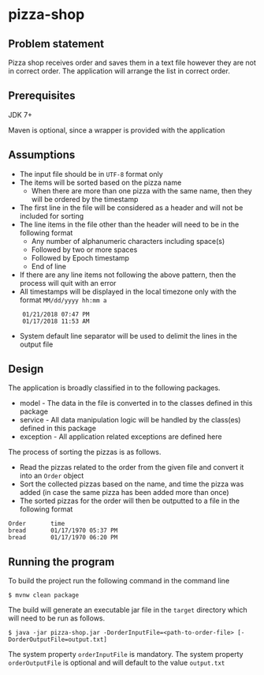 # pizza-shop

## Problem statement
Pizza shop receives order and saves them in a text file however they are not in correct order.
The application will arrange the list in correct order.
 
## Prerequisites
JDK 7+

Maven is optional, since a wrapper is provided with the application

## Assumptions
* The input file should be in `UTF-8` format only
* The items will be sorted based on the pizza name
    * When there are more than one pizza with the same name, then they will be ordered by the timestamp
* The first line in the file will be considered as a header and will not be included for sorting
* The line items in the file other than the header will need to be in the following format
    * Any number of alphanumeric characters including space(s)
    * Followed by two or more spaces
    * Followed by Epoch timestamp
    * End of line
* If there are any line items not following the above pattern, then the process will quit with an error
* All timestamps will be displayed in the local timezone only with the format `MM/dd/yyyy hh:mm a`
```
    01/21/2018 07:47 PM 
    01/17/2018 11:53 AM
```
* System default line separator will be used to delimit the lines in the output file

## Design
The application is broadly classified in to the following packages.
* model - The data in the file is converted in to the classes defined in this package
* service - All data manipulation logic will be handled by the class(es) defined in this package
* exception - All application related exceptions are defined here

The process of sorting the pizzas is as follows.
* Read the pizzas related to the order from the given file and convert it into an `Order` object
* Sort the collected pizzas based on the name, and time the pizza was added (in case the same pizza has been added more than once)
* The sorted pizzas for the order will then be outputted to a file in the following format
```
Order		time
bread		01/17/1970 05:37 PM
bread		01/17/1970 06:20 PM
```

## Running the program
To build the project run the following command in the command line

    $ mvnw clean package
    
The build will generate an executable jar file in the `target` directory which will need to be run as follows.

    $ java -jar pizza-shop.jar -DorderInputFile=<path-to-order-file> [-DorderOutputFile=output.txt]

The system property `orderInputFile` is mandatory. The system property `orderOutputFile` is optional and will default to the value `output.txt`
